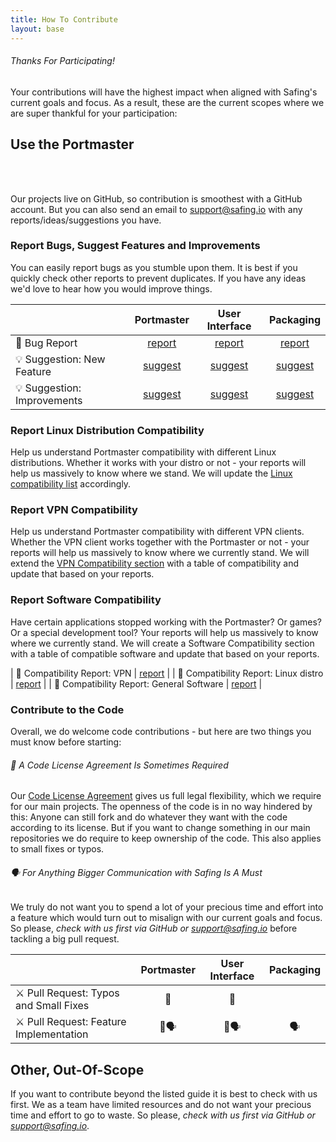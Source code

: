 ```yaml
---
title: How To Contribute
layout: base
---
```


###### Thanks For Participating!

Your contributions will have the highest impact when aligned with Safing's current goals and focus. As a result, these are the current scopes where we are super thankful for your participation:

## Use the Portmaster

<div class="notification-warning">
  <i class="fab fa-github" style="width:4em;font-size:2em;color:white;text-align:center;padding-top:0.2em;padding-right:0.5em;"></i>
  <p>
    Our projects live on GitHub, so contribution is smoothest with a GitHub account. But you can also send an email to <a href="mailto:support@safing.io">support@safing.io</a> with any reports/ideas/suggestions you have.
  </p>
</div>

### Report Bugs, Suggest Features and Improvements

You can easily report bugs as you stumble upon them. It is best if you quickly check other reports to prevent duplicates.
If you have any ideas we'd love to hear how you would improve things.

| | Portmaster [](https://github.com/safing/portmaster) | User Interface [](https://github.com/safing/portmaster-ui) | Packaging [](https://github.com/safing/portmaster-packaging) |
|---|:---:|:---:|:---:|
| 🐞 Bug Report | [report](https://github.com/safing/portmaster/issues/new?assignees=&labels=bug&template=bug-report.md) | [report](https://github.com/safing/portmaster-ui/issues/new?assignees=&labels=bug&template=bug-report.md) | [report](https://github.com/safing/portmaster-packaging/issues/new?assignees=&labels=bug&template=bug-report.md) |
| 💡 Suggestion: New Feature | [suggest](https://github.com/safing/portmaster/issues/new?assignees=&labels=feature&template=feature.md) | [suggest](https://github.com/safing/portmaster-ui/issues/new?assignees=&labels=feature&template=feature.md) | [suggest](https://github.com/safing/portmaster-packaging/issues/new?assignees=&labels=feature&template=feature.md) |
| 💡 Suggestion: Improvements | [suggest](https://github.com/safing/portmaster/issues/new?assignees=&labels=feature&template=feature.md) | [suggest](https://github.com/safing/portmaster-ui/issues/new?assignees=&labels=feature&template=feature.md) | [suggest](https://github.com/safing/portmaster-packaging/issues/new?assignees=&labels=feature&template=feature.md) |

### Report Linux Distribution Compatibility

Help us understand Portmaster compatibility with different Linux distributions. Whether it works with your distro or not - your reports will help us massively to know where we stand. We will update the [Linux compatibility list](../install/linux#compatibility) accordingly.

### Report VPN Compatibility

Help us understand Portmaster compatibility with different VPN clients. Whether the VPN client works together with the Portmaster or not - your reports will help us massively to know where we currently stand. We will extend the [VPN Compatibility section](../install/status/vpn-compatibility) with a table of compatibility and update that based on your reports.

### Report Software Compatibility

Have certain applications stopped working with the Portmaster? Or games? Or a special development tool? Your reports will help us massively to know where we currently stand. We will create a Software Compatibility section with a table of compatible software and update that based on your reports.

| 📝 Compatibility Report: VPN          | [report](https://github.com/safing/portmaster/issues/new?assignees=&labels=in/compatibility&template=report-compatibility.md) |
| 📝 Compatibility Report: Linux distro | [report](https://github.com/safing/portmaster/issues/new?assignees=&labels=in/compatibility&template=report-compatibility.md) |
| 📝 Compatibility Report: General Software     | [report](https://github.com/safing/portmaster/issues/new?assignees=&labels=in/compatibility&template=report-compatibility.md) |

### Contribute to the Code

Overall, we do welcome code contributions - but here are two things you must know before starting:

###### 📑 A Code License Agreement Is Sometimes Required

Our [Code License Agreement](https://gist.github.com/Raphty/e22b3c028c7ec07d995b3882f63d7ebb) gives us full legal flexibility, which we require for our main projects.
The openness of the code is in no way hindered by this: Anyone can still fork and do whatever they want with the code according to its license.
But if you want to change something in our main repositories we do require to keep ownership of the code. This also applies to small fixes or typos.

###### 🗣 For Anything Bigger Communication with Safing Is A Must

We truly do not want you to spend a lot of your precious time and effort into a feature which would turn out to misalign with our current goals and focus. So please, *check with us first via GitHub or <support@safing.io>* before tackling a big pull request.

|   | Portmaster [](https://github.com/safing/portmaster) | User Interface [](https://github.com/safing/portmaster-ui) | Packaging [](https://github.com/safing/portmaster-packaging)  |
|---|:---:|:---:|:---:|
| ⚔️ Pull Request: Typos and Small Fixes | 📑 | 📑 |  |
| ⚔️ Pull Request: Feature Implementation |  📑🗣  | 📑🗣 |  🗣 |

<!-- ## Assist with Documentation and the Website

### Report Inaccuracies and Typos

We try to keep everything up-to-date - but when you find inaccurate information or typos it would be great if you could let us know!

### Suggest New Sections

Our Docs and Website are living projects. If you have ideas what we could add we are happy to hear from you!

|  | Documentation | Website |
|:---|:---:|:---:|
| Suggest a Feature | ✅ | ✅ |
| Bug Fix / Typo | ✅ | ✅ |

### Work On Features

|   Repository    |      Feature       |
|:----------------|:-------------------|
|   Website       |       ⚠️🗣          |
|      Docs       |       ⚠️🗣          | -->

## Other, Out-Of-Scope

If you want to contribute beyond the listed guide it is best to check with us first. We as a team have limited resources and do not want your precious time and effort to go to waste. So please, _check with us first via GitHub or <support@safing.io>_.

<!--
## Appendix: Cheat Sheet

<div class="notification-warning">
  <i class="fab fa-github" style="width:4em;font-size:2em;color:white;text-align:center;padding-top:0.2em;padding-right:0.5em;"></i>
  <p>
    Our projects live on GitHub, so contribution is smoothest with a GitHub account. But you can also send us an email to <a href="mailto:support@safing.io">support@safing.io</a> with any reports/ideas/suggestions you have.
  </p>
</div>

|   | Portmaster | User Interface | Packaging | Website | Docs |
|---|:---:|:---:|:---:|:---:|:---:|
|   Bug Report                           |         ✅           | ✅ | ✅ | ✅ | ✅ |
|   Suggestion: New Feature              |         ✅           | ✅ | ✅ | ✅ | ✅ |
|   Suggestion: Improvements             |         ✅           | ✅ | ✅ | ✅ | ✅ |
|   Compatibility Report: VPN            |         ✅           |  |  |  |  |
|   Compatibility Report: Linux distro   |         ✅           |  |  |  |  |
|   Compatibility Report: Software       |         ✅           |  |  |  |  |
|   Pull Request: Typos and Small Fixes  |        ⚠️📑         | ⚠️📑 | ✅ | ✅ | ✅ |
|   Pull Request: Feature Implementation |  ⚠️🗣 & ⚠️📑  | ⚠️🗣 & ⚠️📑 | ⚠️🗣 | ⚠️🗣 | ⚠️🗣 | -->

